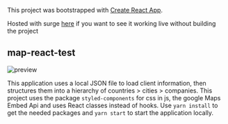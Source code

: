 This project was bootstrapped with [Create React App](https://github.com/facebook/create-react-app).

Hosted with surge [here](https://map-react-test.surge.sh/) if you want to see it working live without building the project

## map-react-test

![preview](https://git-repo-img.s3.eu-west-2.amazonaws.com/map-react-test.png)

This application uses a local JSON file to load client information, then structures them into a hierarchy of countries > cities > companies. This project uses the package `styled-components` for css in js, the google Maps Embed Api and uses React classes instead of hooks. Use `yarn install` to get the needed packages and `yarn start` to start the application locally.

